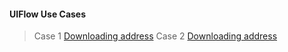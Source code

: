 #### UIFlow Use Cases

> Case 1
[Downloading address](../../resourse/16-UIFlow/案例/main.m5f)
> Case 2
[Downloading address](../../resourse/16-UIFlow/案例/main(1).m5f)